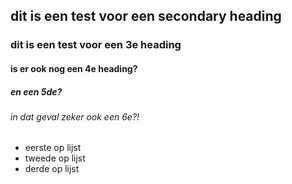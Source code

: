 ## dit is een test voor een secondary heading
### dit is een test voor een 3e heading
#### is er ook nog een 4e heading?
##### en een 5de?
###### in dat geval zeker ook een 6e?!

* eerste op lijst
* tweede op lijst
* derde op lijst
